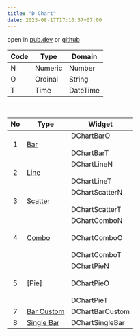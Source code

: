 ```yaml
---
title: "D Chart"
date: 2023-08-17T17:10:57+07:00
---
```


open in [pub.dev](https://pub.dev/packages/d_chart) or [github](https://github.com/indratrisnar/d_chart)

| Code | Type    | Domain   |
| ---- | ------- | -------- |
| N    | Numeric | Number   |
| O    | Ordinal | String   |
| T    | Time    | DateTime |

<br>

| No  | Type                                       | Widget                                                                                               |
| :-: | ------------------------------------------ | ---------------------------------------------------------------------------------------------------- |
|  1  | [Bar](/d_chart/widgets/bar/)               | <div style="height:40px">DChartBarO</div>DChartBarT                                                  |
|  2  | [Line](/d_chart/widgets/line/)             | <div style="height:40px">DChartLineN</div> DChartLineT                                               |
|  3  | [Scatter](/d_chart/widgets/scatter/)       | <div style="height:40px">DChartScatterN</div> DChartScatterT                                         |
|  4  | [Combo](/d_chart/widgets/combo/)           | <div style="height:40px">DChartComboN</div> <div style="height:40px">DChartComboO</div> DChartComboT |
|  5  | [Pie]                                      | <div style="height:40px">DChartPieN</div> <div style="height:40px">DChartPieO</div> DChartPieT       |
|  7  | [Bar Custom](/d_chart/widgets/bar_custom/) | DChartBarCustom                                                                                      |
|  8  | [Single Bar](/d_chart/widgets/single_bar/) | DChartSingleBar                                                                                      |

<br>
